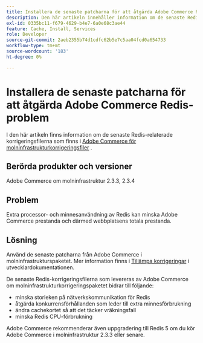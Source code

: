 ```yaml
---
title: Installera de senaste patcharna för att åtgärda Adobe Commerce Redis-problem
description: Den här artikeln innehåller information om de senaste Redis-relaterade korrigeringsfilerna som finns i [Adobe Commerce on cloud infrastructure Patches](https://experienceleague.adobe.com/sv/docs/commerce-cloud-service/user-guide/develop/upgrade/apply-patches) package.
exl-id: 0335bc11-f679-4629-b4e7-6a0e68c3ae44
feature: Cache, Install, Services
role: Developer
source-git-commit: 2aeb2355b74d1cdfc62b5e7c5aa04fcd0a654733
workflow-type: tm+mt
source-wordcount: '183'
ht-degree: 0%

---
```


# Installera de senaste patcharna för att åtgärda Adobe Commerce Redis-problem

I den här artikeln finns information om de senaste Redis-relaterade korrigeringsfilerna som finns i [Adobe Commerce för molninfrastrukturkorrigeringsfiler](https://experienceleague.adobe.com/sv/docs/commerce-cloud-service/user-guide/develop/upgrade/apply-patches) .

## Berörda produkter och versioner

Adobe Commerce om molninfrastruktur 2.3.3, 2.3.4

## Problem

Extra processor- och minnesanvändning av Redis kan minska Adobe Commerce prestanda och därmed webbplatsens totala prestanda.

## Lösning

Använd de senaste patcharna från Adobe Commerce i molninfrastrukturspaketet. Mer information finns i [Tillämpa korrigeringar](https://experienceleague.adobe.com/sv/docs/commerce-cloud-service/user-guide/develop/upgrade/apply-patches) i utvecklardokumentationen.

De senaste Redis-korrigeringsfilerna som levereras av Adobe Commerce om molninfrastrukturkorrigeringspaketet bidrar till följande:

* minska storleken på nätverkskommunikation för Redis
* åtgärda konkurrensförhållanden som leder till extra minnesförbrukning
* ändra cachekortet så att det täcker vräkningsfall
* minska Redis CPU-förbrukning

Adobe Commerce rekommenderar även uppgradering till Redis 5 om du kör Adobe Commerce i molninfrastruktur 2.3.3 eller senare.
